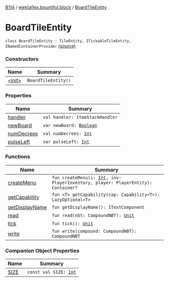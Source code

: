 [B114](../../index.md) / [ejektaflex.bountiful.block](../index.md) / [BoardTileEntity](./index.md)

# BoardTileEntity

`class BoardTileEntity : TileEntity, ITickableTileEntity, INamedContainerProvider` [(source)](https://github.com/ejektaflex/Bountiful/tree/develop/src/main/kotlin/ejektaflex/bountiful/block/BoardTileEntity.kt#L27)

### Constructors

| Name | Summary |
|---|---|
| [&lt;init&gt;](-init-.md) | `BoardTileEntity()` |

### Properties

| Name | Summary |
|---|---|
| [handler](handler.md) | `val handler: ItemStackHandler` |
| [newBoard](new-board.md) | `var newBoard: `[`Boolean`](https://kotlinlang.org/api/latest/jvm/stdlib/kotlin/-boolean/index.html) |
| [numDecrees](num-decrees.md) | `val numDecrees: `[`Int`](https://kotlinlang.org/api/latest/jvm/stdlib/kotlin/-int/index.html) |
| [pulseLeft](pulse-left.md) | `var pulseLeft: `[`Int`](https://kotlinlang.org/api/latest/jvm/stdlib/kotlin/-int/index.html) |

### Functions

| Name | Summary |
|---|---|
| [createMenu](create-menu.md) | `fun createMenu(i: `[`Int`](https://kotlinlang.org/api/latest/jvm/stdlib/kotlin/-int/index.html)`, inv: PlayerInventory, player: PlayerEntity): Container?` |
| [getCapability](get-capability.md) | `fun <T> getCapability(cap: Capability<T>): LazyOptional<T>` |
| [getDisplayName](get-display-name.md) | `fun getDisplayName(): ITextComponent` |
| [read](read.md) | `fun read(nbt: CompoundNBT): `[`Unit`](https://kotlinlang.org/api/latest/jvm/stdlib/kotlin/-unit/index.html) |
| [tick](tick.md) | `fun tick(): `[`Unit`](https://kotlinlang.org/api/latest/jvm/stdlib/kotlin/-unit/index.html) |
| [write](write.md) | `fun write(compound: CompoundNBT): CompoundNBT` |

### Companion Object Properties

| Name | Summary |
|---|---|
| [SIZE](-s-i-z-e.md) | `const val SIZE: `[`Int`](https://kotlinlang.org/api/latest/jvm/stdlib/kotlin/-int/index.html) |
